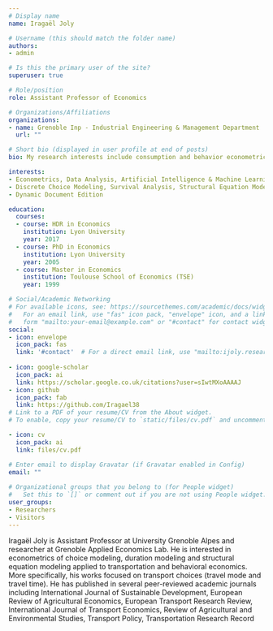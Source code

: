 ```yaml
---
# Display name
name: Iragaël Joly

# Username (this should match the folder name)
authors:
- admin

# Is this the primary user of the site?
superuser: true

# Role/position
role: Assistant Professor of Economics

# Organizations/Affiliations
organizations:
- name: Grenoble Inp - Industrial Engineering & Management Department
  url: ""

# Short bio (displayed in user profile at end of posts)
bio: My research interests include consumption and behavior econometric modelling applied to transport, food and innovative products. 

interests:
- Econometrics, Data Analysis, Artificial Intelligence & Machine Learning
- Discrete Choice Modeling, Survival Analysis, Structural Equation Modelling
- Dynamic Document Edition

education:
  courses:
  - course: HDR in Economics
    institution: Lyon University
    year: 2017
  - course: PhD in Economics
    institution: Lyon University
    year: 2005
  - course: Master in Economics
    institution: Toulouse School of Economics (TSE)
    year: 1999

# Social/Academic Networking
# For available icons, see: https://sourcethemes.com/academic/docs/widgets/#icons
#   For an email link, use "fas" icon pack, "envelope" icon, and a link in the
#   form "mailto:your-email@example.com" or "#contact" for contact widget.
social:
- icon: envelope
  icon_pack: fas
  link: '#contact'  # For a direct email link, use "mailto:ijoly.research@gmail.com".
  
- icon: google-scholar
  icon_pack: ai
  link: https://scholar.google.co.uk/citations?user=sIwtMXoAAAAJ
- icon: github
  icon_pack: fab
  link: https://github.com/Iragael38
# Link to a PDF of your resume/CV from the About widget.
# To enable, copy your resume/CV to `static/files/cv.pdf` and uncomment the lines below.  

- icon: cv
  icon_pack: ai
  link: files/cv.pdf

# Enter email to display Gravatar (if Gravatar enabled in Config)
email: ""
  
# Organizational groups that you belong to (for People widget)
#   Set this to `[]` or comment out if you are not using People widget.  
user_groups:
- Researchers
- Visitors
---
```



Iragaël Joly is Assistant Professor at University Grenoble Alpes and researcher at Grenoble Applied Economics Lab. He is interested in econometrics of choice modeling, duration modeling and structural equation modeling applied to transportation and behavioral economics. More specifically, his works focused on transport choices (travel mode and travel time). He has published in several peer-reviewed academic journals including International Journal of Sustainable Development, European Review of Agricultural Economics, European Transport Research Review, International Journal of Transport Economics, Review of Agricultural and Environmental Studies, Transport Policy, Transportation Research Record

